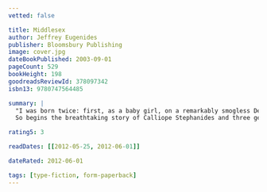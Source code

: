 ```yaml
---
vetted: false

title: Middlesex
author: Jeffrey Eugenides
publisher: Bloomsbury Publishing
image: cover.jpg
dateBookPublished: 2003-09-01
pageCount: 529
bookHeight: 198
goodreadsReviewId: 378097342
isbn13: 9780747564485

summary: |
  "I was born twice: first, as a baby girl, on a remarkably smogless Detroit day in January 1960; and then again, as a teenage boy, in an emergency room near Petoskey, Michigan, in August 1974."
  So begins the breathtaking story of Calliope Stephanides and three generations of the Greek-American Stephanides family, who travel from a tiny village overlooking Mount Olympus in Asia Minor to Prohibition-era Detroit, witnessing its glory days as the Motor City, and the race riots of 1967, before they move out to the tree-lined streets of suburban Grosse Point, Michigan. To understand why Calliope is not like other girls, she has to uncover a guilty family secret and the astonishing generic history that turns her to Cal, one of the most audacious and wondrous narrators in contemporary fiction. Lyrical and thrilling, Middlesex is an exhilarating reinvention of the American epic.

rating5: 3

readDates: [[2012-05-25, 2012-06-01]]

dateRated: 2012-06-01

tags: [type-fiction, form-paperback]
---
```

